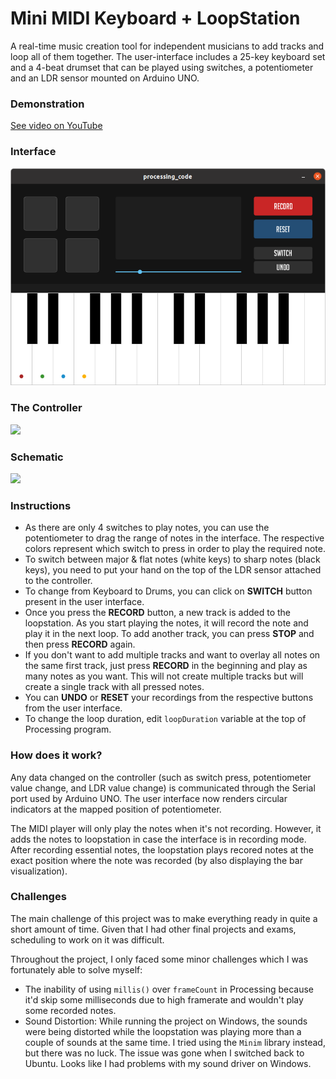 # Mini MIDI Keyboard + LoopStation
A real-time music creation tool for independent musicians to add tracks and loop all of them together. The user-interface includes a 25-key keyboard set and a 4-beat drumset that can be played using switches, a potentiometer and an LDR sensor mounted on Arduino UNO.

### Demonstration
[See video on YouTube](https://youtu.be/yVUETZmOWG4)

### Interface
![](images/interface.png)

### The Controller
![](images/output_arduino_final.jpg)

### Schematic
![](images/schematic.jpg)

### Instructions
- As there are only 4 switches to play notes, you can use the potentiometer to drag the range of notes in the interface. The respective colors represent which switch to press in order to play the required note.
- To switch between major & flat notes (white keys) to sharp notes (black keys), you need to put your hand on the top of the LDR sensor attached to the controller.
- To change from Keyboard to Drums, you can click on **SWITCH** button present in the user interface.
- Once you press the **RECORD** button, a new track is added to the loopstation. As you start playing the notes, it will record the note and play it in the next loop. To add another track, you can press **STOP** and then press **RECORD** again.
- If you don't want to add multiple tracks and want to overlay all notes on the same first track, just press **RECORD** in the beginning and play as many notes as you want. This will not create multiple tracks but will create a single track with all pressed notes.
- You can **UNDO** or **RESET** your recordings from the respective buttons from the user interface.
- To change the loop duration, edit ```loopDuration``` variable at the top of Processing program.

### How does it work?
Any data changed on the controller (such as switch press, potentiometer value change, and LDR value change) is communicated through the Serial port used by Arduino UNO. The user interface now renders circular indicators at the mapped position of potentiometer.

The MIDI player will only play the notes when it's not recording. However, it adds the notes to loopstation in case the interface is in recording mode. After recording essential notes, the loopstation plays recored notes at the exact position where the note was recorded (by also displaying the bar visualization).

### Challenges
The main challenge of this project was to make everything ready in quite a short amount of time. Given that I had other final projects and exams, scheduling to work on it was difficult.

Throughout the project, I only faced some minor challenges which I was fortunately able to solve myself:
- The inability of using ```millis()``` over ```frameCount``` in Processing because it'd skip some milliseconds due to high framerate and wouldn't play some recorded notes.
- Sound Distortion: While running the project on Windows, the sounds were being distorted while the loopstation was playing more than a couple of sounds at the same time. I tried using the ```Minim``` library instead, but there was no luck. The issue was gone when I switched back to Ubuntu. Looks like I had problems with my sound driver on Windows.
